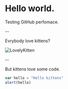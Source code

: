 # Hello world.

Testing GitHub perfomace.

--

Evrybody love kittens?

![LovelyKitten](https://i.ytimg.com/vi/Q33Tzb60SnU/hqdefault.jpg "Kitty!")

--

But kittens love some code.

```javascript
var hello = "Hello kittens"
alert(hello)
```
